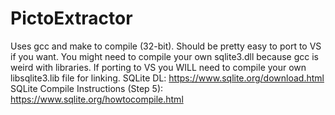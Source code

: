 # PictoExtractor
Uses gcc and make to compile (32-bit). Should be pretty easy to port to VS if you want. 
You might need to compile your own sqlite3.dll because gcc is weird with libraries. 
If porting to VS you WILL need to compile your own libsqlite3.lib file for linking.
SQLite DL: https://www.sqlite.org/download.html 
SQLite Compile Instructions (Step 5): https://www.sqlite.org/howtocompile.html
